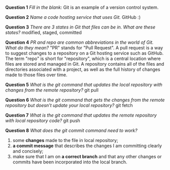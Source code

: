 **Question 1**
*Fill in the blank:*
Git is an example of a version control system.

**Question 2**
*Name a code hosting service that uses Git.*
GitHub :)

**Question 3**
*There are 3 states in Git that files can be in. What are these states?*
modified, staged, committed

**Question 4**
*PR and repo are common abbreviations in the world of Git. What do they mean?*
 "PR" stands for "Pull Request". A pull request is a way to suggest changes to a repository on a Git hosting service such as GitHub.
The term "repo" is short for "repository", which is a central location where files are stored and managed in Git. A repository contains all of the files and directories associated with a project, as well as the full history of changes made to those files over time. 

**Question 5**
*What is the git command that updates the local repository with changes from the remote repository?*
git pull

**Question 6**
*What is the git command that gets the changes from the remote repository but doesn’t update your local repository?*
git fetch

**Question 7**
*What is the git command that updates the remote repository with local repository code?*
git push

**Question 8**
*What does the git commit command need to work?*
1. some **changes** made to the file in local repository;
2. **a commit message** that describes the changes I am committing clearly and concisely;
3. make sure that I am on **a correct branch** and that any other changes or commits have been incorporated into the local branch.

